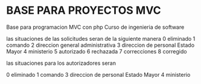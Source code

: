 # BASE PARA PROYECTOS MVC
Base para programacion MVC con php 
Curso de ingenieria de software

las situaciones de las solicitudes seran de la siguiente manera 
0 eliminado 
1 comando
2 direccion general administrativa
3 direccion de personal Estado Mayor
4 ministerio 
5 autorizado
6 rechazada 
7 correcciones
8 corregido

las situaciones para los autorizadores seran

0 eliminado 
1 comando 
3 direccion de personal Estado Mayor 
4 ministerio 